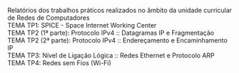 Relatórios dos trabalhos práticos realizados no âmbito da unidade curricular de Redes de Computadores
</br>
TEMA TP1: SPICE - Space Internet Working Center
</br>
TEMA TP2 (1ª parte): Protocolo IPv4 :: Datagramas IP e Fragmentação
</br>
TEMA TP2 (2ª parte): Protocolo IPv4 :: Endereçamento e Encaminhamento IP
</br>
TEMA TP3: Nível de Ligação Lógica :: Redes Ethernet e Protocolo ARP
</br>
TEMA TP4: Redes sem Fios (Wi-Fi)
